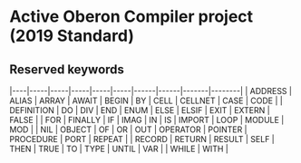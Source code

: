 # Active Oberon Compiler project (2019 Standard)


## Reserved keywords

|----|-----|-----|-----|-----|-----|------|------|-------|--------|
| ADDRESS | ALIAS | ARRAY | AWAIT | BEGIN | BY | CELL | CELLNET | CASE | CODE |
| DEFINITION | DO | DIV | END | ENUM | ELSE | ELSIF | EXIT | EXTERN | FALSE |
| FOR | FINALLY | IF | IMAG | IN | IS | IMPORT | LOOP | MODULE | MOD |
| NIL | OBJECT | OF | OR | OUT | OPERATOR | POINTER | PROCEDURE  | PORT | REPEAT |
| RECORD | RETURN | RESULT | SELF | THEN | TRUE | TO | TYPE | UNTIL | VAR |
| WHILE | WITH |





